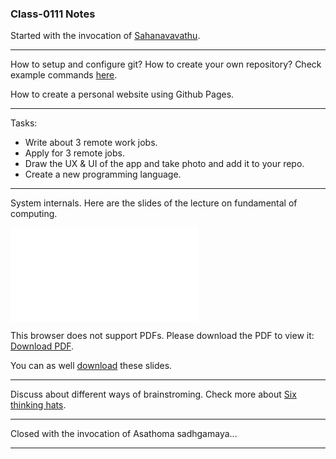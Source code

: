 ### Class-0111 Notes

Started with the invocation of [Sahanavavathu](https://youtu.be/OUu1uxzvkgc?t=486).  

---

How to setup and configure git?
How to create your own repository?
Check example commands [here](../../resources/gitsteps.txt).  
  
How to create a personal website using Github Pages.

---

Tasks:
+ Write about 3 remote work jobs.
+ Apply for 3 remote jobs.
+ Draw the UX & UI of the app and take photo and add it to your repo.
+ Create a new programming language.

---

System internals. Here are the slides of the lecture on fundamental of computing.

<object data="lecture-fundamental-of-computing.pdf" type="application/pdf" width="700px" height="700px">
    <embed src="lecture-fundamental-of-computing.pdf">
        <p>This browser does not support PDFs. Please download the PDF to view it: <a href="lecture-fundamental-of-computing.pdf">Download PDF</a>.</p>
    </embed>
</object>

You can as well [download](lecture-fundamental-of-computing.pdf) these slides.  

---

Discuss about different ways of brainstroming. Check more about [Six thinking hats](https://www.debono.com/six-thinking-hats-summary).

---

Closed with the invocation of Asathoma sadhgamaya...

---